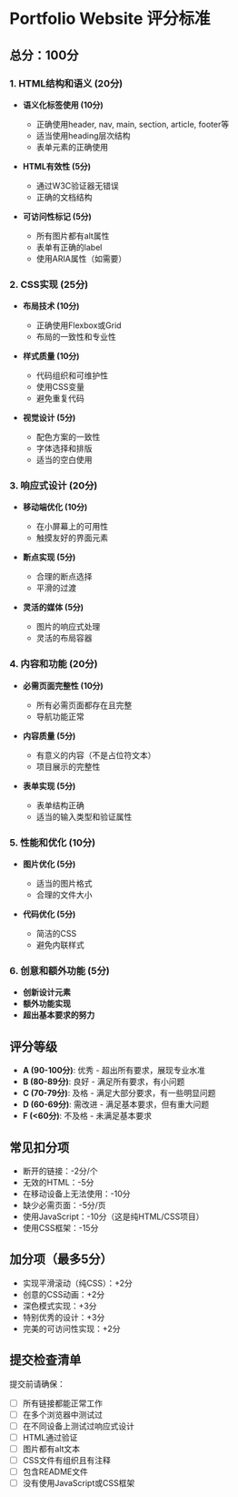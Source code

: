 # Portfolio Website 评分标准

## 总分：100分

### 1. HTML结构和语义 (20分)
- **语义化标签使用 (10分)**
  - 正确使用header, nav, main, section, article, footer等
  - 适当使用heading层次结构
  - 表单元素的正确使用
  
- **HTML有效性 (5分)**
  - 通过W3C验证器无错误
  - 正确的文档结构
  
- **可访问性标记 (5分)**
  - 所有图片都有alt属性
  - 表单有正确的label
  - 使用ARIA属性（如需要）

### 2. CSS实现 (25分)
- **布局技术 (10分)**
  - 正确使用Flexbox或Grid
  - 布局的一致性和专业性
  
- **样式质量 (10分)**
  - 代码组织和可维护性
  - 使用CSS变量
  - 避免重复代码
  
- **视觉设计 (5分)**
  - 配色方案的一致性
  - 字体选择和排版
  - 适当的空白使用

### 3. 响应式设计 (20分)
- **移动端优化 (10分)**
  - 在小屏幕上的可用性
  - 触摸友好的界面元素
  
- **断点实现 (5分)**
  - 合理的断点选择
  - 平滑的过渡
  
- **灵活的媒体 (5分)**
  - 图片的响应式处理
  - 灵活的布局容器

### 4. 内容和功能 (20分)
- **必需页面完整性 (10分)**
  - 所有必需页面都存在且完整
  - 导航功能正常
  
- **内容质量 (5分)**
  - 有意义的内容（不是占位符文本）
  - 项目展示的完整性
  
- **表单实现 (5分)**
  - 表单结构正确
  - 适当的输入类型和验证属性

### 5. 性能和优化 (10分)
- **图片优化 (5分)**
  - 适当的图片格式
  - 合理的文件大小
  
- **代码优化 (5分)**
  - 简洁的CSS
  - 避免内联样式

### 6. 创意和额外功能 (5分)
- **创新设计元素**
- **额外功能实现**
- **超出基本要求的努力**

## 评分等级
- **A (90-100分)**: 优秀 - 超出所有要求，展现专业水准
- **B (80-89分)**: 良好 - 满足所有要求，有小问题
- **C (70-79分)**: 及格 - 满足大部分要求，有一些明显问题
- **D (60-69分)**: 需改进 - 满足基本要求，但有重大问题
- **F (<60分)**: 不及格 - 未满足基本要求

## 常见扣分项
- 断开的链接：-2分/个
- 无效的HTML：-5分
- 在移动设备上无法使用：-10分
- 缺少必需页面：-5分/页
- 使用JavaScript：-10分（这是纯HTML/CSS项目）
- 使用CSS框架：-15分

## 加分项（最多5分）
- 实现平滑滚动（纯CSS）：+2分
- 创意的CSS动画：+2分
- 深色模式实现：+3分
- 特别优秀的设计：+3分
- 完美的可访问性实现：+2分

## 提交检查清单
提交前请确保：
- [ ] 所有链接都能正常工作
- [ ] 在多个浏览器中测试过
- [ ] 在不同设备上测试过响应式设计
- [ ] HTML通过验证
- [ ] 图片都有alt文本
- [ ] CSS文件有组织且有注释
- [ ] 包含README文件
- [ ] 没有使用JavaScript或CSS框架